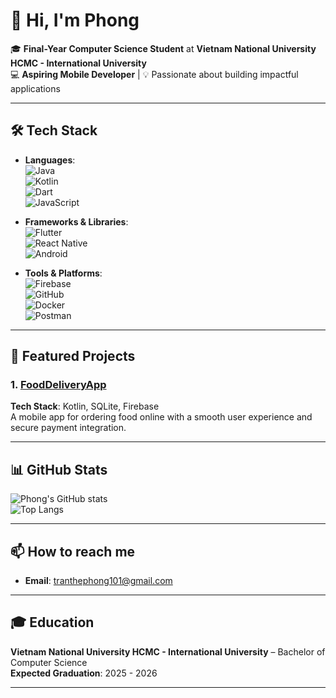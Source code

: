 # 👋 Hi, I'm Phong

🎓 **Final-Year Computer Science Student** at **Vietnam National University HCMC - International University**  
💻 **Aspiring Mobile Developer** | 💡 Passionate about building impactful applications  

---

## 🛠️ Tech Stack

- **Languages**:  
  ![Java](https://img.shields.io/badge/Java-ED8B00?style=flat&logo=java&logoColor=white)  
  ![Kotlin](https://img.shields.io/badge/Kotlin-0095D5?style=flat&logo=kotlin&logoColor=white)  
  ![Dart](https://img.shields.io/badge/Dart-0175C2?style=flat&logo=dart&logoColor=white)  
  ![JavaScript](https://img.shields.io/badge/JavaScript-F7DF1E?style=flat&logo=javascript&logoColor=black)

- **Frameworks & Libraries**:  
  ![Flutter](https://img.shields.io/badge/Flutter-02569B?style=flat&logo=flutter&logoColor=white)  
  ![React Native](https://img.shields.io/badge/React%20Native-61DAFB?style=flat&logo=react&logoColor=black)  
  ![Android](https://img.shields.io/badge/Android-3DDC84?style=flat&logo=android&logoColor=white)

- **Tools & Platforms**:  
  ![Firebase](https://img.shields.io/badge/Firebase-FFCA28?style=flat&logo=firebase&logoColor=black)  
  ![GitHub](https://img.shields.io/badge/GitHub-181717?style=flat&logo=github&logoColor=white)  
  ![Docker](https://img.shields.io/badge/Docker-2496ED?style=flat&logo=docker&logoColor=white)  
  ![Postman](https://img.shields.io/badge/Postman-FF6C37?style=flat&logo=postman&logoColor=white)

---

## 🚀 Featured Projects

### 1. [**FoodDeliveryApp**](https://github.com/ChaoZiK/FoodDeliveryApp)  
**Tech Stack**: Kotlin, SQLite, Firebase  
A mobile app for ordering food online with a smooth user experience and secure payment integration.

---

## 📊 GitHub Stats

![Phong's GitHub stats](https://github-readme-stats.vercel.app/api?username=ChaoZiK&show_icons=true&theme=radical)  
![Top Langs](https://github-readme-stats.vercel.app/api/top-langs/?username=ChaoZiK&layout=compact&theme=radical)

---

## 📫 How to reach me
- **Email**: [tranthephong101@gmail.com](mailto:tranthephong101@gmail.com)

---

## 🎓 Education

**Vietnam National University HCMC - International University** – Bachelor of Computer Science  
**Expected Graduation**: 2025 - 2026 

---
